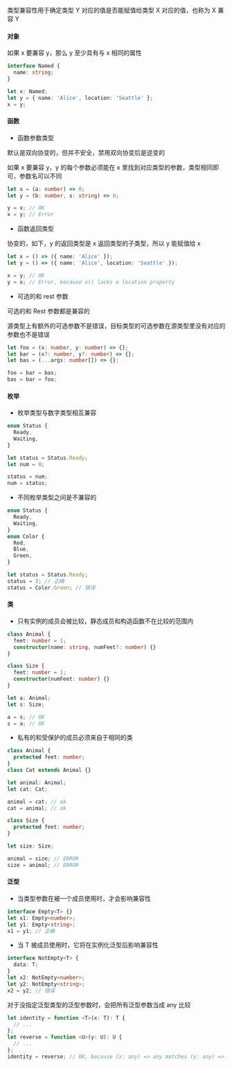 类型兼容性用于确定类型 Y 对应的值是否能赋值给类型 X 对应的值，也称为 X 兼容 Y

#### 对象

如果 x 要兼容 y，那么 y 至少具有与 x 相同的属性

```ts
interface Named {
  name: string;
}

let x: Named;
let y = { name: 'Alice', location: 'Seattle' };
x = y;
```

#### 函数

- 函数参数类型

默认是双向协变的，但并不安全，禁用双向协变后是逆变的

如果 x 要兼容 y，y 的每个参数必须能在 x 里找到对应类型的参数，类型相同即可，参数名可以不同

```ts
let x = (a: number) => 0;
let y = (b: number, s: string) => 0;

y = x; // OK
x = y; // Error
```

- 函数返回类型

协变的，如下，y 的返回类型是 x 返回类型的子类型，所以 y 能赋值给 x

```ts
let x = () => ({ name: 'Alice' });
let y = () => ({ name: 'Alice', location: 'Seattle' });

x = y; // OK
y = x; // Error, because x() lacks a location property
```

- 可选的和 rest 参数

可选的和 Rest 参数都是兼容的

源类型上有额外的可选参数不是错误，目标类型的可选参数在源类型里没有对应的参数也不是错误

```ts
let foo = (x: number, y: number) => {};
let bar = (x?: number, y?: number) => {};
let bas = (...args: number[]) => {};

foo = bar = bas;
bas = bar = foo;
```

#### 枚举

- 枚举类型与数字类型相互兼容

```ts
enum Status {
  Ready,
  Waiting,
}

let status = Status.Ready;
let num = 0;

status = num;
num = status;
```

- 不同枚举类型之间是不兼容的

```ts
enum Status {
  Ready,
  Waiting,
}
enum Color {
  Red,
  Blue,
  Green,
}

let status = Status.Ready;
status = 3; // 正确
status = Color.Green; // 错误
```

#### 类

- 只有实例的成员会被比较，静态成员和构造函数不在比较的范围内

```ts
class Animal {
  feet: number = 1;
  constructor(name: string, numFeet?: number) {}
}

class Size {
  feet: number = 1;
  constructor(numFeet: number) {}
}

let a: Animal;
let s: Size;

a = s; // OK
s = a; // OK
```

- 私有的和受保护的成员必须来自于相同的类

```ts
class Animal {
  protected feet: number;
}
class Cat extends Animal {}

let animal: Animal;
let cat: Cat;

animal = cat; // ok
cat = animal; // ok

class Size {
  protected feet: number;
}

let size: Size;

animal = size; // ERROR
size = animal; // ERROR
```

#### 泛型

- 当类型参数在被一个成员使用时，才会影响兼容性

```ts
interface Empty<T> {}
let x1: Empty<number>;
let y1: Empty<string>;
x1 = y1; // 正确
```

- 当 T 被成员使用时，它将在实例化泛型后影响兼容性

```ts
interface NotEmpty<T> {
  data: T;
}
let x2: NotEmpty<number>;
let y2: NotEmpty<string>;
x2 = y2; // 错误
```

对于没指定泛型类型的泛型参数时，会把所有泛型参数当成 any 比较

```ts
let identity = function <T>(x: T): T {
  // ...
};
let reverse = function <U>(y: U): U {
  // ...
};
identity = reverse; // OK, because (x: any) => any matches (y: any) => any
```
